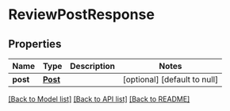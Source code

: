 # ReviewPostResponse
## Properties

| Name | Type | Description | Notes |
|------------ | ------------- | ------------- | -------------|
| **post** | [**Post**](Post.md) |  | [optional] [default to null] |

[[Back to Model list]](../README.md#documentation-for-models) [[Back to API list]](../README.md#documentation-for-api-endpoints) [[Back to README]](../README.md)

